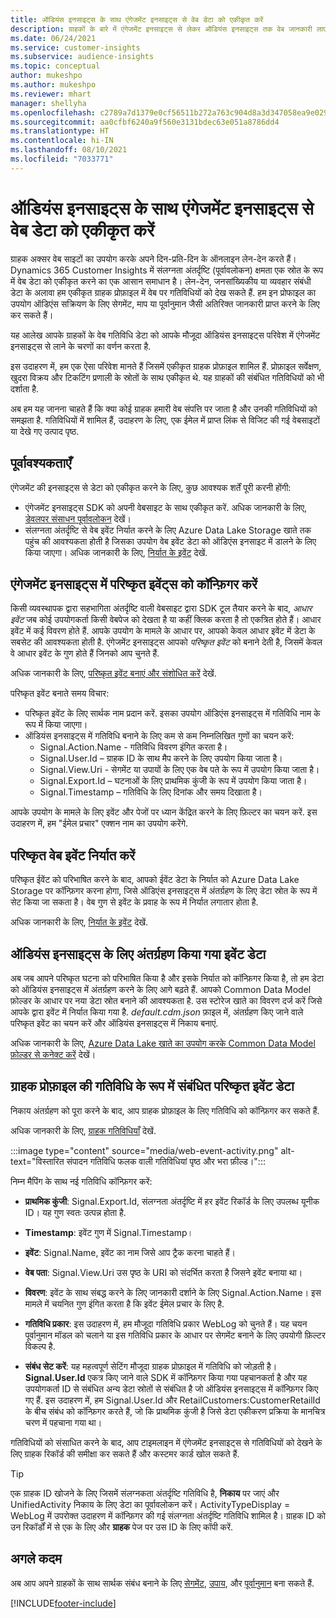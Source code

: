```yaml
---
title: ऑडियंस इनसाइट्स के साथ एंगेजमेंट इनसाइट्स से वेब डेटा को एकीकृत करें
description: ग्राहकों के बारे में एंगेजमेंट इनसाइट्स से लेकर ऑडियंस इनसाइट्स तक वेब जानकारी लाएं.
ms.date: 06/24/2021
ms.service: customer-insights
ms.subservice: audience-insights
ms.topic: conceptual
author: mukeshpo
ms.author: mukeshpo
ms.reviewer: mhart
manager: shellyha
ms.openlocfilehash: c2789a7d1379e0cf56511b272a763c904d8a3d347058ea9e029aaff0f723a028
ms.sourcegitcommit: aa0cfbf6240a9f560e3131bdec63e051a8786dd4
ms.translationtype: HT
ms.contentlocale: hi-IN
ms.lasthandoff: 08/10/2021
ms.locfileid: "7033771"
---
```

# <a name="integrate-web-data-from-engagement-insights-with-audience-insights"></a>ऑडियंस इनसाइट्स के साथ एंगेजमेंट इनसाइट्स से वेब डेटा को एकीकृत करें

ग्राहक अक्सर वेब साइटों का उपयोग करके अपने दिन-प्रति-दिन के ऑनलाइन लेन-देन करते हैं। Dynamics 365 Customer Insights में संलग्नता अंतर्दृष्टि (पूर्वावलोकन) क्षमता एक स्रोत के रूप में वेब डेटा को एकीकृत करने का एक आसान समाधान है। लेन-देन, जनसांख्यिकीय या व्यवहार संबंधी डेटा के अलावा हम एकीकृत ग्राहक प्रोफ़ाइल में वेब पर गतिविधियों को देख सकते हैं. हम इन प्रोफाइल का उपयोग ऑडिएंस सक्रियण के लिए सेगमेंट, माप या पूर्वानुमान जैसी अतिरिक्त जानकारी प्राप्त करने के लिए कर सकते हैं।

यह आलेख आपके ग्राहकों के वेब गतिविधि डेटा को आपके मौजूदा ऑडियंस इनसाइट्स परिवेश में एंगेजमेंट इनसाइट्स से लाने के चरणों का वर्णन करता है.

इस उदाहरण में, हम एक ऐसा परिवेश मानते हैं जिसमें एकीकृत ग्राहक प्रोफ़ाइल शामिल हैं. प्रोफ़ाइल सर्वेक्षण, खुदरा विक्रय और टिकटिंग प्रणाली के स्रोतों के साथ एकीकृत थे. यह ग्राहकों की संबंधित गतिविधियों को भी दर्शाता है. 

अब हम यह जानना चाहते हैं कि क्या कोई ग्राहक हमारी वेब संपत्ति पर जाता है और उनकी गतिविधियों को समझता है. गतिविधियों में शामिल हैं, उदाहरण के लिए, एक ईमेल में प्राप्त लिंक से विजिट की गई वेबसाइटों या देखे गए उत्पाद पृष्ठ.

## <a name="prerequisites"></a>पूर्वावश्यकताएँ

एंगेजमेंट की इनसाइट्स से डेटा को एकीकृत करने के लिए, कुछ आवश्यक शर्तें पूरी करनी होंगी: 

- एंगेजमेंट इनसाइट्स SDK को अपनी वेबसाइट के साथ एकीकृत करें. अधिक जानकारी के लिए, [डेवलपर संसाधन पूर्वावलोकन](../engagement-insights/developer-resources.md) देखें।
- संलग्नता अंतर्दृष्टि से वेब इवेंट निर्यात करने के लिए Azure Data Lake Storage खाते तक पहुंच की आवश्यकता होती है जिसका उपयोग वेब इवेंट डेटा को ऑडिएंस इनसाइट में डालने के लिए किया जाएगा। अधिक जानकारी के लिए, [निर्यात के इवेंट](../engagement-insights/export-events.md) देखें.

## <a name="configure-refined-events-in-engagement-insights"></a>एंगेजमेंट इनसाइट्स में परिष्कृत इवेंट्स को कॉन्फ़िगर करें

किसी व्यवस्थापक द्वारा सहभागिता अंतर्दृष्टि वाली वेबसाइट द्वारा SDK टूल तैयार करने के बाद, *आधार इवेंट* जब कोई उपयोगकर्ता किसी वेबपेज को देखता है या कहीं क्लिक करता है तो एकत्रित होते हैं। आधार इवेंट में कई विवरण होते हैं. आपके उपयोग के मामले के आधार पर, आपको केवल आधार इवेंट में डेटा के सबसेट की आवश्यकता होती है. एंगेजमेंट इनसाइट्स आपको *परिष्कृत इवेंट* को बनाने देती है, जिसमें केवल वे आधार इवेंट के गुण होते हैं जिनको आप चुनते हैं.     

अधिक जानकारी के लिए, [परिष्कृत इवेंट बनाएं और संशोधित करें](../engagement-insights/refined-events.md) देखें.

परिष्कृत इवेंट बनाते समय विचार: 

- परिष्कृत इवेंट के लिए सार्थक नाम प्रदान करें. इसका उपयोग ऑडिएंस इनसाइट्स में गतिविधि नाम के रूप में किया जाएगा।
- ऑडियंस इनसाइट्स में गतिविधि बनाने के लिए कम से कम निम्नलिखित गुणों का चयन करें: 
    - Signal.Action.Name - गतिविधि विवरण इंगित करता है।
    - Signal.User.Id – ग्राहक ID के साथ मैप करने के लिए उपयोग किया जाता है।
    - Signal.View.Uri - सेगमेंट या उपायों के लिए एक वेब पते के रूप में उपयोग किया जाता है।
    - Signal.Export.Id – घटनाओं के लिए प्राथमिक कुंजी के रूप में उपयोग किया जाता है।
    - Signal.Timestamp – गतिविधि के लिए दिनांक और समय दिखाता है।

आपके उपयोग के मामले के लिए इवेंट और पेजों पर ध्यान केंद्रित करने के लिए फ़िल्टर का चयन करें. इस उदाहरण में, हम "ईमेल प्रचार" एक्शन नाम का उपयोग करेंगे.

## <a name="export-the-refined-web-events"></a>परिष्कृत वेब इवेंट निर्यात करें 

परिष्कृत ईवेंट को परिभाषित करने के बाद, आपको ईवेंट डेटा के निर्यात को Azure Data Lake Storage पर कॉन्फ़िगर करना होगा, जिसे ऑडिएंस इनसाइट्स में अंतर्ग्रहण के लिए डेटा स्रोत के रूप में सेट किया जा सकता है। वेब गुण से इवेंट के प्रवाह के रूप में निर्यात लगातार होता है.

अधिक जानकारी के लिए, [निर्यात के इवेंट](../engagement-insights/export-events.md) देखें.

## <a name="ingest-event-data-to-audience-insights"></a>ऑडियंस इनसाइट्स के लिए अंतर्ग्रहण किया गया इवेंट डेटा

अब जब आपने परिष्कृत घटना को परिभाषित किया है और इसके निर्यात को कॉन्फ़िगर किया है, तो हम डेटा को ऑडियंस इनसाइट्स में अंतर्ग्रहण करने के लिए आगे बढ़ते हैं. आपको Common Data Model फ़ोल्डर के आधार पर नया डेटा स्रोत बनाने की आवश्यकता है. उस स्टोरेज खाते का विवरण दर्ज करें जिसे आपके द्वारा इवेंट में निर्यात किया गया है. *default.cdm.json* फ़ाइल में, अंतर्ग्रहण किए जाने वाले परिष्कृत इवेंट का चयन करें और ऑडियंस इनसाइट्स में निकाय बनाएं.

अधिक जानकारी के लिए, [Azure Data Lake खाते का उपयोग करके Common Data Model फ़ोल्डर से कनेक्ट करें](connect-common-data-model.md) देखें।


## <a name="relate-refined-event-data-as-an-activity-of-a-customer-profile"></a>ग्राहक प्रोफ़ाइल की गतिविधि के रूप में संबंधित परिष्कृत इवेंट डेटा

निकाय अंतर्ग्रहण को पूरा करने के बाद, आप ग्राहक प्रोफ़ाइल के लिए गतिविधि को कॉन्फ़िगर कर सकते हैं.

अधिक जानकारी के लिए, [ग्राहक गतिविधियाँ](activities.md) देखें.

:::image type="content" source="media/web-event-activity.png" alt-text="विस्तारित संपादन गतिविधि फलक वाली गतिविधियां पृष्ठ और भरा फ़ील्ड।":::

निम्न मैपिंग के साथ नई गतिविधि कॉन्फ़िगर करें: 

- **प्राथमिक कुंजी**: Signal.Export.Id, संलग्नता अंतर्दृष्टि में हर इवेंट रिकॉर्ड के लिए उपलब्ध यूनीक ID। यह गुण स्वतः उत्पन्न होता है.

- **Timestamp**: इवेंट गुण में Signal.Timestamp।

- **इवेंट**: Signal.Name, इवेंट का नाम जिसे आप ट्रैक करना चाहते हैं।

- **वेब पता**: Signal.View.Uri उस पृष्ठ के URI को संदर्भित करता है जिसने इवेंट बनाया था।

- **विवरण**: इवेंट के साथ संबद्ध करने के लिए जानकारी दर्शाने के लिए Signal.Action.Name। इस मामले में चयनित गुण इंगित करता है कि इवेंट ईमेल प्रचार के लिए है.

- **गतिविधि प्रकार**: इस उदाहरण में, हम मौजूदा गतिविधि प्रकार WebLog को चुनते हैं। यह चयन पूर्वानुमान मॉडल को चलाने या इस गतिविधि प्रकार के आधार पर सेगमेंट बनाने के लिए उपयोगी फ़िल्टर विकल्प है.

- **संबंध सेट करें**: यह महत्वपूर्ण सेटिंग मौजूदा ग्राहक प्रोफ़ाइल में गतिविधि को जोड़ती है। **Signal.User.Id** एकत्र किए जाने वाले SDK में कॉन्फ़िगर किया गया पहचानकर्ता है और यह उपयोगकर्ता ID से संबंधित अन्य डेटा स्रोतों से संबंधित है जो ऑडियंस इनसाइट्स में कॉन्फ़िगर किए गए हैं. इस उदाहरण में, हम Signal.User.Id और RetailCustomers:CustomerRetailId के बीच संबंध को कॉन्फ़िगर करते हैं, जो कि प्राथमिक कुंजी है जिसे डेटा एकीकरण प्रक्रिया के मानचित्र चरण में पहचाना गया था।

गतिविधियों को संसाधित करने के बाद, आप टाइमलाइन में एंगेजमेंट इनसाइट्स से गतिविधियों को देखने के लिए ग्राहक रिकॉर्ड की समीक्षा कर सकते हैं और कस्टमर कार्ड खोल सकते हैं. 

> [!TIP]
> एक ग्राहक ID खोजने के लिए जिसमें संलग्नकता अंतर्दृष्टि गतिविधि है, **निकाय** पर जाएं और UnifiedActivity निकाय के लिए डेटा का पूर्वावलोकन करें। ActivityTypeDisplay = WebLog में उपरोक्त उदाहरण में कॉन्फ़िगर की गई संलग्नता अंतर्दृष्टि गतिविधि शामिल है। ग्राहक ID को उन रिकॉर्डों में से एक के लिए और **ग्राहक** पेज पर उस ID के लिए कॉपी करें.

## <a name="next-steps"></a>अगले कदम

अब आप अपने ग्राहकों के साथ सार्थक संबंध बनाने के लिए [सेगमेंट](segments.md), [उपाय](measures.md), और [पूर्वानुमान](predictions.md) बना सकते हैं.


[!INCLUDE[footer-include](../includes/footer-banner.md)]
